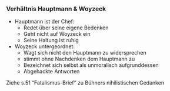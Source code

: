 ### Verhältnis Hauptmann & Woyzeck 
- Hauptmann ist der Chef: 
	- Redet über seine eigene Bedenken 
	- Geht nicht auf Woyzeck ein
	- Seine Haltung ist ruhig
- Woyzeck untergeordnet: 
	- Wagt sich nicht den Hauptmann zu widersprechen 
	- stimmt ohne Nachdenken dem Hauptmann zu 
	- Bezeichnet sich selbst als unmoralisch aufgrunddessen  
	- Abgehackte Antworten 

Ziehe s.51 “Fatalismus-Brief” zu Bühners nihilistischen Gedanken 